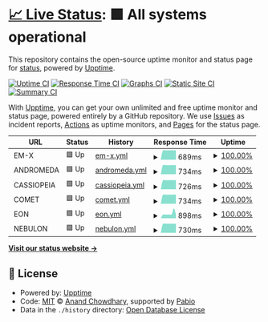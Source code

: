 # [📈 Live Status](https://status.luke.casa): <!--live status--> **🟩 All systems operational**

This repository contains the open-source uptime monitor and status page for [status](https://status.luke.casa), powered by [Upptime](https://github.com/upptime/upptime).

[![Uptime CI](https://github.com/status/upptime/workflows/Uptime%20CI/badge.svg)](https://github.com/status/upptime/actions?query=workflow%3A%22Uptime+CI%22)
[![Response Time CI](https://github.com/status/upptime/workflows/Response%20Time%20CI/badge.svg)](https://github.com/status/upptime/actions?query=workflow%3A%22Response+Time+CI%22)
[![Graphs CI](https://github.com/status/upptime/workflows/Graphs%20CI/badge.svg)](https://github.com/status/upptime/actions?query=workflow%3A%22Graphs+CI%22)
[![Static Site CI](https://github.com/status/upptime/workflows/Static%20Site%20CI/badge.svg)](https://github.com/status/upptime/actions?query=workflow%3A%22Static+Site+CI%22)
[![Summary CI](https://github.com/status/upptime/workflows/Summary%20CI/badge.svg)](https://github.com/status/upptime/actions?query=workflow%3A%22Summary+CI%22)

With [Upptime](https://upptime.js.org), you can get your own unlimited and free uptime monitor and status page, powered entirely by a GitHub repository. We use [Issues](https://github.com/status/upptime/issues) as incident reports, [Actions](https://github.com/status/upptime/actions) as uptime monitors, and [Pages](https://status.luke.casa) for the status page.

<!--start: status pages-->
<!-- This summary is generated by Upptime (https://github.com/upptime/upptime) -->
<!-- Do not edit this manually, your changes will be overwritten -->
<!-- prettier-ignore -->
| URL | Status | History | Response Time | Uptime |
| --- | ------ | ------- | ------------- | ------ |
| <img alt="" src="https://icons.duckduckgo.com/ip3/null.ico" height="13"> EM-X | 🟩 Up | [em-x.yml](https://github.com/amokster88/status/commits/HEAD/history/em-x.yml) | <details><summary><img alt="Response time graph" src="./graphs/em-x/response-time-week.png" height="20"> 689ms</summary><br><a href="https://status.luke.casa/history/em-x"><img alt="Response time 587" src="https://img.shields.io/endpoint?url=https%3A%2F%2Fraw.githubusercontent.com%2Famokster88%2Fstatus%2FHEAD%2Fapi%2Fem-x%2Fresponse-time.json"></a><br><a href="https://status.luke.casa/history/em-x"><img alt="24-hour response time 1373" src="https://img.shields.io/endpoint?url=https%3A%2F%2Fraw.githubusercontent.com%2Famokster88%2Fstatus%2FHEAD%2Fapi%2Fem-x%2Fresponse-time-day.json"></a><br><a href="https://status.luke.casa/history/em-x"><img alt="7-day response time 689" src="https://img.shields.io/endpoint?url=https%3A%2F%2Fraw.githubusercontent.com%2Famokster88%2Fstatus%2FHEAD%2Fapi%2Fem-x%2Fresponse-time-week.json"></a><br><a href="https://status.luke.casa/history/em-x"><img alt="30-day response time 541" src="https://img.shields.io/endpoint?url=https%3A%2F%2Fraw.githubusercontent.com%2Famokster88%2Fstatus%2FHEAD%2Fapi%2Fem-x%2Fresponse-time-month.json"></a><br><a href="https://status.luke.casa/history/em-x"><img alt="1-year response time 587" src="https://img.shields.io/endpoint?url=https%3A%2F%2Fraw.githubusercontent.com%2Famokster88%2Fstatus%2FHEAD%2Fapi%2Fem-x%2Fresponse-time-year.json"></a></details> | <details><summary><a href="https://status.luke.casa/history/em-x">100.00%</a></summary><a href="https://status.luke.casa/history/em-x"><img alt="All-time uptime 100.00%" src="https://img.shields.io/endpoint?url=https%3A%2F%2Fraw.githubusercontent.com%2Famokster88%2Fstatus%2FHEAD%2Fapi%2Fem-x%2Fuptime.json"></a><br><a href="https://status.luke.casa/history/em-x"><img alt="24-hour uptime 100.00%" src="https://img.shields.io/endpoint?url=https%3A%2F%2Fraw.githubusercontent.com%2Famokster88%2Fstatus%2FHEAD%2Fapi%2Fem-x%2Fuptime-day.json"></a><br><a href="https://status.luke.casa/history/em-x"><img alt="7-day uptime 100.00%" src="https://img.shields.io/endpoint?url=https%3A%2F%2Fraw.githubusercontent.com%2Famokster88%2Fstatus%2FHEAD%2Fapi%2Fem-x%2Fuptime-week.json"></a><br><a href="https://status.luke.casa/history/em-x"><img alt="30-day uptime 100.00%" src="https://img.shields.io/endpoint?url=https%3A%2F%2Fraw.githubusercontent.com%2Famokster88%2Fstatus%2FHEAD%2Fapi%2Fem-x%2Fuptime-month.json"></a><br><a href="https://status.luke.casa/history/em-x"><img alt="1-year uptime 100.00%" src="https://img.shields.io/endpoint?url=https%3A%2F%2Fraw.githubusercontent.com%2Famokster88%2Fstatus%2FHEAD%2Fapi%2Fem-x%2Fuptime-year.json"></a></details>
| <img alt="" src="https://icons.duckduckgo.com/ip3/null.ico" height="13"> ANDROMEDA | 🟩 Up | [andromeda.yml](https://github.com/amokster88/status/commits/HEAD/history/andromeda.yml) | <details><summary><img alt="Response time graph" src="./graphs/andromeda/response-time-week.png" height="20"> 734ms</summary><br><a href="https://status.luke.casa/history/andromeda"><img alt="Response time 852" src="https://img.shields.io/endpoint?url=https%3A%2F%2Fraw.githubusercontent.com%2Famokster88%2Fstatus%2FHEAD%2Fapi%2Fandromeda%2Fresponse-time.json"></a><br><a href="https://status.luke.casa/history/andromeda"><img alt="24-hour response time 769" src="https://img.shields.io/endpoint?url=https%3A%2F%2Fraw.githubusercontent.com%2Famokster88%2Fstatus%2FHEAD%2Fapi%2Fandromeda%2Fresponse-time-day.json"></a><br><a href="https://status.luke.casa/history/andromeda"><img alt="7-day response time 734" src="https://img.shields.io/endpoint?url=https%3A%2F%2Fraw.githubusercontent.com%2Famokster88%2Fstatus%2FHEAD%2Fapi%2Fandromeda%2Fresponse-time-week.json"></a><br><a href="https://status.luke.casa/history/andromeda"><img alt="30-day response time 721" src="https://img.shields.io/endpoint?url=https%3A%2F%2Fraw.githubusercontent.com%2Famokster88%2Fstatus%2FHEAD%2Fapi%2Fandromeda%2Fresponse-time-month.json"></a><br><a href="https://status.luke.casa/history/andromeda"><img alt="1-year response time 852" src="https://img.shields.io/endpoint?url=https%3A%2F%2Fraw.githubusercontent.com%2Famokster88%2Fstatus%2FHEAD%2Fapi%2Fandromeda%2Fresponse-time-year.json"></a></details> | <details><summary><a href="https://status.luke.casa/history/andromeda">100.00%</a></summary><a href="https://status.luke.casa/history/andromeda"><img alt="All-time uptime 100.00%" src="https://img.shields.io/endpoint?url=https%3A%2F%2Fraw.githubusercontent.com%2Famokster88%2Fstatus%2FHEAD%2Fapi%2Fandromeda%2Fuptime.json"></a><br><a href="https://status.luke.casa/history/andromeda"><img alt="24-hour uptime 100.00%" src="https://img.shields.io/endpoint?url=https%3A%2F%2Fraw.githubusercontent.com%2Famokster88%2Fstatus%2FHEAD%2Fapi%2Fandromeda%2Fuptime-day.json"></a><br><a href="https://status.luke.casa/history/andromeda"><img alt="7-day uptime 100.00%" src="https://img.shields.io/endpoint?url=https%3A%2F%2Fraw.githubusercontent.com%2Famokster88%2Fstatus%2FHEAD%2Fapi%2Fandromeda%2Fuptime-week.json"></a><br><a href="https://status.luke.casa/history/andromeda"><img alt="30-day uptime 100.00%" src="https://img.shields.io/endpoint?url=https%3A%2F%2Fraw.githubusercontent.com%2Famokster88%2Fstatus%2FHEAD%2Fapi%2Fandromeda%2Fuptime-month.json"></a><br><a href="https://status.luke.casa/history/andromeda"><img alt="1-year uptime 100.00%" src="https://img.shields.io/endpoint?url=https%3A%2F%2Fraw.githubusercontent.com%2Famokster88%2Fstatus%2FHEAD%2Fapi%2Fandromeda%2Fuptime-year.json"></a></details>
| <img alt="" src="https://icons.duckduckgo.com/ip3/null.ico" height="13"> CASSIOPEIA | 🟩 Up | [cassiopeia.yml](https://github.com/amokster88/status/commits/HEAD/history/cassiopeia.yml) | <details><summary><img alt="Response time graph" src="./graphs/cassiopeia/response-time-week.png" height="20"> 726ms</summary><br><a href="https://status.luke.casa/history/cassiopeia"><img alt="Response time 759" src="https://img.shields.io/endpoint?url=https%3A%2F%2Fraw.githubusercontent.com%2Famokster88%2Fstatus%2FHEAD%2Fapi%2Fcassiopeia%2Fresponse-time.json"></a><br><a href="https://status.luke.casa/history/cassiopeia"><img alt="24-hour response time 765" src="https://img.shields.io/endpoint?url=https%3A%2F%2Fraw.githubusercontent.com%2Famokster88%2Fstatus%2FHEAD%2Fapi%2Fcassiopeia%2Fresponse-time-day.json"></a><br><a href="https://status.luke.casa/history/cassiopeia"><img alt="7-day response time 726" src="https://img.shields.io/endpoint?url=https%3A%2F%2Fraw.githubusercontent.com%2Famokster88%2Fstatus%2FHEAD%2Fapi%2Fcassiopeia%2Fresponse-time-week.json"></a><br><a href="https://status.luke.casa/history/cassiopeia"><img alt="30-day response time 721" src="https://img.shields.io/endpoint?url=https%3A%2F%2Fraw.githubusercontent.com%2Famokster88%2Fstatus%2FHEAD%2Fapi%2Fcassiopeia%2Fresponse-time-month.json"></a><br><a href="https://status.luke.casa/history/cassiopeia"><img alt="1-year response time 759" src="https://img.shields.io/endpoint?url=https%3A%2F%2Fraw.githubusercontent.com%2Famokster88%2Fstatus%2FHEAD%2Fapi%2Fcassiopeia%2Fresponse-time-year.json"></a></details> | <details><summary><a href="https://status.luke.casa/history/cassiopeia">100.00%</a></summary><a href="https://status.luke.casa/history/cassiopeia"><img alt="All-time uptime 100.00%" src="https://img.shields.io/endpoint?url=https%3A%2F%2Fraw.githubusercontent.com%2Famokster88%2Fstatus%2FHEAD%2Fapi%2Fcassiopeia%2Fuptime.json"></a><br><a href="https://status.luke.casa/history/cassiopeia"><img alt="24-hour uptime 100.00%" src="https://img.shields.io/endpoint?url=https%3A%2F%2Fraw.githubusercontent.com%2Famokster88%2Fstatus%2FHEAD%2Fapi%2Fcassiopeia%2Fuptime-day.json"></a><br><a href="https://status.luke.casa/history/cassiopeia"><img alt="7-day uptime 100.00%" src="https://img.shields.io/endpoint?url=https%3A%2F%2Fraw.githubusercontent.com%2Famokster88%2Fstatus%2FHEAD%2Fapi%2Fcassiopeia%2Fuptime-week.json"></a><br><a href="https://status.luke.casa/history/cassiopeia"><img alt="30-day uptime 100.00%" src="https://img.shields.io/endpoint?url=https%3A%2F%2Fraw.githubusercontent.com%2Famokster88%2Fstatus%2FHEAD%2Fapi%2Fcassiopeia%2Fuptime-month.json"></a><br><a href="https://status.luke.casa/history/cassiopeia"><img alt="1-year uptime 100.00%" src="https://img.shields.io/endpoint?url=https%3A%2F%2Fraw.githubusercontent.com%2Famokster88%2Fstatus%2FHEAD%2Fapi%2Fcassiopeia%2Fuptime-year.json"></a></details>
| <img alt="" src="https://icons.duckduckgo.com/ip3/null.ico" height="13"> COMET | 🟩 Up | [comet.yml](https://github.com/amokster88/status/commits/HEAD/history/comet.yml) | <details><summary><img alt="Response time graph" src="./graphs/comet/response-time-week.png" height="20"> 734ms</summary><br><a href="https://status.luke.casa/history/comet"><img alt="Response time 758" src="https://img.shields.io/endpoint?url=https%3A%2F%2Fraw.githubusercontent.com%2Famokster88%2Fstatus%2FHEAD%2Fapi%2Fcomet%2Fresponse-time.json"></a><br><a href="https://status.luke.casa/history/comet"><img alt="24-hour response time 763" src="https://img.shields.io/endpoint?url=https%3A%2F%2Fraw.githubusercontent.com%2Famokster88%2Fstatus%2FHEAD%2Fapi%2Fcomet%2Fresponse-time-day.json"></a><br><a href="https://status.luke.casa/history/comet"><img alt="7-day response time 734" src="https://img.shields.io/endpoint?url=https%3A%2F%2Fraw.githubusercontent.com%2Famokster88%2Fstatus%2FHEAD%2Fapi%2Fcomet%2Fresponse-time-week.json"></a><br><a href="https://status.luke.casa/history/comet"><img alt="30-day response time 758" src="https://img.shields.io/endpoint?url=https%3A%2F%2Fraw.githubusercontent.com%2Famokster88%2Fstatus%2FHEAD%2Fapi%2Fcomet%2Fresponse-time-month.json"></a><br><a href="https://status.luke.casa/history/comet"><img alt="1-year response time 758" src="https://img.shields.io/endpoint?url=https%3A%2F%2Fraw.githubusercontent.com%2Famokster88%2Fstatus%2FHEAD%2Fapi%2Fcomet%2Fresponse-time-year.json"></a></details> | <details><summary><a href="https://status.luke.casa/history/comet">100.00%</a></summary><a href="https://status.luke.casa/history/comet"><img alt="All-time uptime 100.00%" src="https://img.shields.io/endpoint?url=https%3A%2F%2Fraw.githubusercontent.com%2Famokster88%2Fstatus%2FHEAD%2Fapi%2Fcomet%2Fuptime.json"></a><br><a href="https://status.luke.casa/history/comet"><img alt="24-hour uptime 100.00%" src="https://img.shields.io/endpoint?url=https%3A%2F%2Fraw.githubusercontent.com%2Famokster88%2Fstatus%2FHEAD%2Fapi%2Fcomet%2Fuptime-day.json"></a><br><a href="https://status.luke.casa/history/comet"><img alt="7-day uptime 100.00%" src="https://img.shields.io/endpoint?url=https%3A%2F%2Fraw.githubusercontent.com%2Famokster88%2Fstatus%2FHEAD%2Fapi%2Fcomet%2Fuptime-week.json"></a><br><a href="https://status.luke.casa/history/comet"><img alt="30-day uptime 100.00%" src="https://img.shields.io/endpoint?url=https%3A%2F%2Fraw.githubusercontent.com%2Famokster88%2Fstatus%2FHEAD%2Fapi%2Fcomet%2Fuptime-month.json"></a><br><a href="https://status.luke.casa/history/comet"><img alt="1-year uptime 100.00%" src="https://img.shields.io/endpoint?url=https%3A%2F%2Fraw.githubusercontent.com%2Famokster88%2Fstatus%2FHEAD%2Fapi%2Fcomet%2Fuptime-year.json"></a></details>
| <img alt="" src="https://icons.duckduckgo.com/ip3/null.ico" height="13"> EON | 🟩 Up | [eon.yml](https://github.com/amokster88/status/commits/HEAD/history/eon.yml) | <details><summary><img alt="Response time graph" src="./graphs/eon/response-time-week.png" height="20"> 898ms</summary><br><a href="https://status.luke.casa/history/eon"><img alt="Response time 792" src="https://img.shields.io/endpoint?url=https%3A%2F%2Fraw.githubusercontent.com%2Famokster88%2Fstatus%2FHEAD%2Fapi%2Feon%2Fresponse-time.json"></a><br><a href="https://status.luke.casa/history/eon"><img alt="24-hour response time 764" src="https://img.shields.io/endpoint?url=https%3A%2F%2Fraw.githubusercontent.com%2Famokster88%2Fstatus%2FHEAD%2Fapi%2Feon%2Fresponse-time-day.json"></a><br><a href="https://status.luke.casa/history/eon"><img alt="7-day response time 898" src="https://img.shields.io/endpoint?url=https%3A%2F%2Fraw.githubusercontent.com%2Famokster88%2Fstatus%2FHEAD%2Fapi%2Feon%2Fresponse-time-week.json"></a><br><a href="https://status.luke.casa/history/eon"><img alt="30-day response time 760" src="https://img.shields.io/endpoint?url=https%3A%2F%2Fraw.githubusercontent.com%2Famokster88%2Fstatus%2FHEAD%2Fapi%2Feon%2Fresponse-time-month.json"></a><br><a href="https://status.luke.casa/history/eon"><img alt="1-year response time 792" src="https://img.shields.io/endpoint?url=https%3A%2F%2Fraw.githubusercontent.com%2Famokster88%2Fstatus%2FHEAD%2Fapi%2Feon%2Fresponse-time-year.json"></a></details> | <details><summary><a href="https://status.luke.casa/history/eon">100.00%</a></summary><a href="https://status.luke.casa/history/eon"><img alt="All-time uptime 100.00%" src="https://img.shields.io/endpoint?url=https%3A%2F%2Fraw.githubusercontent.com%2Famokster88%2Fstatus%2FHEAD%2Fapi%2Feon%2Fuptime.json"></a><br><a href="https://status.luke.casa/history/eon"><img alt="24-hour uptime 100.00%" src="https://img.shields.io/endpoint?url=https%3A%2F%2Fraw.githubusercontent.com%2Famokster88%2Fstatus%2FHEAD%2Fapi%2Feon%2Fuptime-day.json"></a><br><a href="https://status.luke.casa/history/eon"><img alt="7-day uptime 100.00%" src="https://img.shields.io/endpoint?url=https%3A%2F%2Fraw.githubusercontent.com%2Famokster88%2Fstatus%2FHEAD%2Fapi%2Feon%2Fuptime-week.json"></a><br><a href="https://status.luke.casa/history/eon"><img alt="30-day uptime 100.00%" src="https://img.shields.io/endpoint?url=https%3A%2F%2Fraw.githubusercontent.com%2Famokster88%2Fstatus%2FHEAD%2Fapi%2Feon%2Fuptime-month.json"></a><br><a href="https://status.luke.casa/history/eon"><img alt="1-year uptime 100.00%" src="https://img.shields.io/endpoint?url=https%3A%2F%2Fraw.githubusercontent.com%2Famokster88%2Fstatus%2FHEAD%2Fapi%2Feon%2Fuptime-year.json"></a></details>
| <img alt="" src="https://icons.duckduckgo.com/ip3/null.ico" height="13"> NEBULON | 🟩 Up | [nebulon.yml](https://github.com/amokster88/status/commits/HEAD/history/nebulon.yml) | <details><summary><img alt="Response time graph" src="./graphs/nebulon/response-time-week.png" height="20"> 730ms</summary><br><a href="https://status.luke.casa/history/nebulon"><img alt="Response time 755" src="https://img.shields.io/endpoint?url=https%3A%2F%2Fraw.githubusercontent.com%2Famokster88%2Fstatus%2FHEAD%2Fapi%2Fnebulon%2Fresponse-time.json"></a><br><a href="https://status.luke.casa/history/nebulon"><img alt="24-hour response time 762" src="https://img.shields.io/endpoint?url=https%3A%2F%2Fraw.githubusercontent.com%2Famokster88%2Fstatus%2FHEAD%2Fapi%2Fnebulon%2Fresponse-time-day.json"></a><br><a href="https://status.luke.casa/history/nebulon"><img alt="7-day response time 730" src="https://img.shields.io/endpoint?url=https%3A%2F%2Fraw.githubusercontent.com%2Famokster88%2Fstatus%2FHEAD%2Fapi%2Fnebulon%2Fresponse-time-week.json"></a><br><a href="https://status.luke.casa/history/nebulon"><img alt="30-day response time 723" src="https://img.shields.io/endpoint?url=https%3A%2F%2Fraw.githubusercontent.com%2Famokster88%2Fstatus%2FHEAD%2Fapi%2Fnebulon%2Fresponse-time-month.json"></a><br><a href="https://status.luke.casa/history/nebulon"><img alt="1-year response time 755" src="https://img.shields.io/endpoint?url=https%3A%2F%2Fraw.githubusercontent.com%2Famokster88%2Fstatus%2FHEAD%2Fapi%2Fnebulon%2Fresponse-time-year.json"></a></details> | <details><summary><a href="https://status.luke.casa/history/nebulon">100.00%</a></summary><a href="https://status.luke.casa/history/nebulon"><img alt="All-time uptime 100.00%" src="https://img.shields.io/endpoint?url=https%3A%2F%2Fraw.githubusercontent.com%2Famokster88%2Fstatus%2FHEAD%2Fapi%2Fnebulon%2Fuptime.json"></a><br><a href="https://status.luke.casa/history/nebulon"><img alt="24-hour uptime 100.00%" src="https://img.shields.io/endpoint?url=https%3A%2F%2Fraw.githubusercontent.com%2Famokster88%2Fstatus%2FHEAD%2Fapi%2Fnebulon%2Fuptime-day.json"></a><br><a href="https://status.luke.casa/history/nebulon"><img alt="7-day uptime 100.00%" src="https://img.shields.io/endpoint?url=https%3A%2F%2Fraw.githubusercontent.com%2Famokster88%2Fstatus%2FHEAD%2Fapi%2Fnebulon%2Fuptime-week.json"></a><br><a href="https://status.luke.casa/history/nebulon"><img alt="30-day uptime 100.00%" src="https://img.shields.io/endpoint?url=https%3A%2F%2Fraw.githubusercontent.com%2Famokster88%2Fstatus%2FHEAD%2Fapi%2Fnebulon%2Fuptime-month.json"></a><br><a href="https://status.luke.casa/history/nebulon"><img alt="1-year uptime 100.00%" src="https://img.shields.io/endpoint?url=https%3A%2F%2Fraw.githubusercontent.com%2Famokster88%2Fstatus%2FHEAD%2Fapi%2Fnebulon%2Fuptime-year.json"></a></details>

<!--end: status pages-->

[**Visit our status website →**](https://status.luke.casa)

## 📄 License

- Powered by: [Upptime](https://github.com/upptime/upptime)
- Code: [MIT](./LICENSE) © [Anand Chowdhary](https://anandchowdhary.com), supported by [Pabio](https://pabio.com)
- Data in the `./history` directory: [Open Database License](https://opendatacommons.org/licenses/odbl/1-0/)

